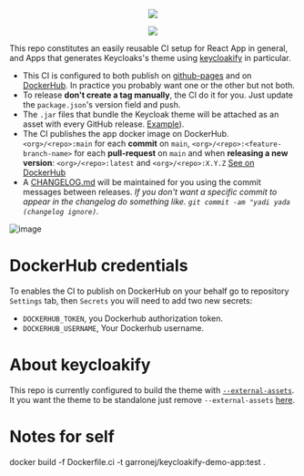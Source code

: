 <p align="center">
    <img src="https://user-images.githubusercontent.com/6702424/112535310-6d258980-8dac-11eb-9e05-455416b4c086.png">  
</p>
<p align="center">
    <img src="https://github.com/garronej/keycloakify-demo-app/workflows/ci/badge.svg?branch=main">
</p>

This repo constitutes an easily reusable CI setup for React App in general, and Apps that generates Keycloaks's theme 
using [keycloakify](https://github.com/InseeFrLab/keycloakify) in particular.

- This CI is configured to both publish on [github-pages](https://github.com/garronej/keycloakify-demo-app/blob/224c43383548635a463fa68e8909c147ac189f0e/.github/workflows/ci.yaml#L172-L187) and on [DockerHub](https://github.com/garronej/keycloakify-demo-app/blob/224c43383548635a463fa68e8909c147ac189f0e/.github/workflows/ci.yaml#L56-L94). In practice you probably want one
or the other but not both. 
- To release **don't create a tag manually**, the CI do it for you. Just update the `package.json`'s version field and push.
- The `.jar` files that bundle the Keycloak theme will be attached as an asset with every GitHub release. [Example](https://github.com/InseeFrLab/keycloakify-demo-app/releases/tag/v0.1.0)).
- The CI publishes the app docker image on DockerHub. `<org>/<repo>:main` for each **commit** on `main`, `<org>/<repo>:<feature-branch-name>` for each **pull-request** on `main`
  and when **releasing a new version**: `<org>/<repo>:latest` and `<org>/<repo>:X.Y.Z`
  [See on DockerHub](https://hub.docker.com/r/garronej/keycloakify-demo-app/tags?page=1&ordering=last_updated)
- A [CHANGELOG.md](https://github.com/InseeFrLab/keycloakify-demo-app/blob/main/CHANGELOG.md) will be maintained for you using the commit messages between releases. *If you don't want a specific commit to appear
  in the changelog do something like. `git commit -am "yadi yada (changelog ignore)`.*
  
![image](https://user-images.githubusercontent.com/6702424/110708577-2d32a400-81fb-11eb-98ae-499d5746c2f2.png)

# DockerHub credentials

To enables the CI to publish on DockerHub on your behalf go to 
repository ``Settings`` tab, then ``Secrets`` you will need to add two new secrets:
- ``DOCKERHUB_TOKEN``, you Dockerhub authorization token.
- ``DOCKERHUB_USERNAME``, Your Dockerhub username.  

# About keycloakify

This repo is currently configured to build the theme with  [`--external-assets`](). 
It you want the theme to be standalone just remove `--external-assets` [here]().
# Notes for self

docker build -f Dockerfile.ci -t garronej/keycloakify-demo-app:test .

